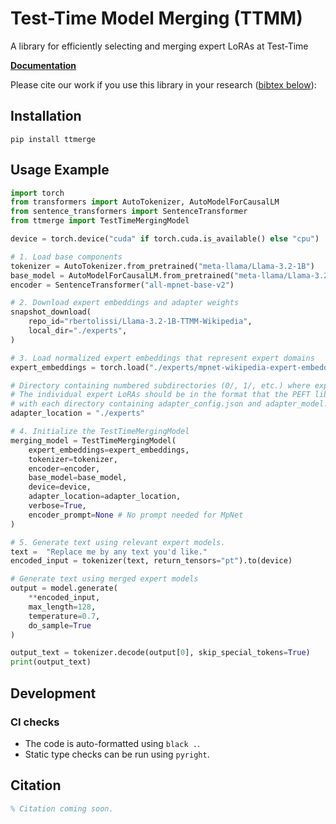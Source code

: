 # Test-Time Model Merging (TTMM)

A library for efficiently selecting and merging expert LoRAs at Test-Time

**[Documentation](https://rbertolissi.github.io/ttmerge/)**

Please cite our work if you use this library in your research ([bibtex below](#citation)):


## Installation

```
pip install ttmerge
```

## Usage Example

```python
import torch
from transformers import AutoTokenizer, AutoModelForCausalLM
from sentence_transformers import SentenceTransformer
from ttmerge import TestTimeMergingModel

device = torch.device("cuda" if torch.cuda.is_available() else "cpu")

# 1. Load base components
tokenizer = AutoTokenizer.from_pretrained("meta-llama/Llama-3.2-1B")
base_model = AutoModelForCausalLM.from_pretrained("meta-llama/Llama-3.2-1B").to(device)
encoder = SentenceTransformer("all-mpnet-base-v2")

# 2. Download expert embeddings and adapter weights
snapshot_download(
    repo_id="rbertolissi/Llama-3.2-1B-TTMM-Wikipedia",
    local_dir="./experts",
)

# 3. Load normalized expert embeddings that represent expert domains
expert_embeddings = torch.load("./experts/mpnet-wikipedia-expert-embeddings.pt", weights_only=True)  # Shape: [n_experts, embedding_dim]

# Directory containing numbered subdirectories (0/, 1/, etc.) where expert LoRAs are stored.
# The individual expert LoRAs should be in the format that the PEFT library uses, 
# with each directory containing adapter_config.json and adapter_model.safetensors files.
adapter_location = "./experts"

# 4. Initialize the TestTimeMergingModel
merging_model = TestTimeMergingModel(
    expert_embeddings=expert_embeddings,
    tokenizer=tokenizer,
    encoder=encoder,
    base_model=base_model,
    device=device,
    adapter_location=adapter_location,
    verbose=True,
    encoder_prompt=None # No prompt needed for MpNet
)

# 5. Generate text using relevant expert models.
text =  "Replace me by any text you'd like."
encoded_input = tokenizer(text, return_tensors="pt").to(device)

# Generate text using merged expert models
output = model.generate(
    **encoded_input,
    max_length=128,
    temperature=0.7,
    do_sample=True
)

output_text = tokenizer.decode(output[0], skip_special_tokens=True)
print(output_text)
```

## Development

### CI checks

* The code is auto-formatted using `black .`.
* Static type checks can be run using `pyright`.

## Citation

```bibtex
% Citation coming soon.
```
